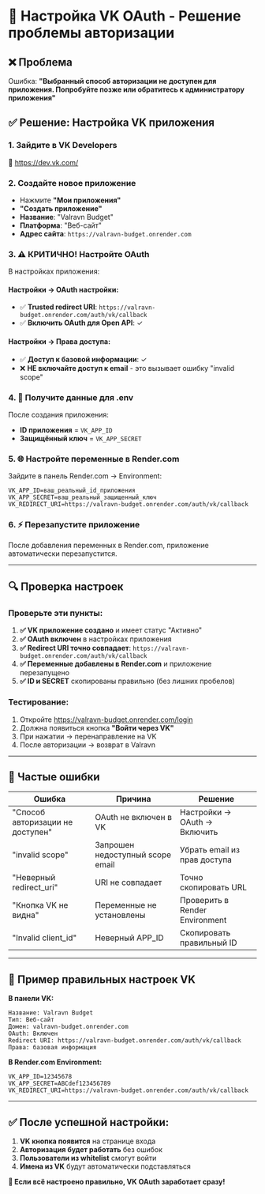 # 🔧 Настройка VK OAuth - Решение проблемы авторизации

## ❌ Проблема
Ошибка: **"Выбранный способ авторизации не доступен для приложения. Попробуйте позже или обратитесь к администратору приложения"**

## ✅ Решение: Настройка VK приложения

### 1. Зайдите в VK Developers
🔗 https://dev.vk.com/

### 2. Создайте новое приложение
- Нажмите **"Мои приложения"**
- **"Создать приложение"**
- **Название**: "Valravn Budget"
- **Платформа**: "Веб-сайт"
- **Адрес сайта**: `https://valravn-budget.onrender.com`

### 3. ⚠️ КРИТИЧНО! Настройте OAuth
В настройках приложения:

#### **Настройки → OAuth настройки:**
- ✅ **Trusted redirect URI**: `https://valravn-budget.onrender.com/auth/vk/callback`
- ✅ **Включить OAuth для Open API**: ✓

#### **Настройки → Права доступа:**
- ✅ **Доступ к базовой информации**: ✓
- ❌ **НЕ включайте доступ к email** - это вызывает ошибку "invalid scope"

### 4. 🔑 Получите данные для .env
После создания приложения:
- **ID приложения** = `VK_APP_ID`
- **Защищённый ключ** = `VK_APP_SECRET`

### 5. 🌐 Настройте переменные в Render.com

Зайдите в панель Render.com → Environment:

```env
VK_APP_ID=ваш_реальный_id_приложения
VK_APP_SECRET=ваш_реальный_защищенный_ключ  
VK_REDIRECT_URI=https://valravn-budget.onrender.com/auth/vk/callback
```

### 6. ⚡ Перезапустите приложение
После добавления переменных в Render.com, приложение автоматически перезапустится.

---

## 🔍 Проверка настроек

### Проверьте эти пункты:

1. **✅ VK приложение создано** и имеет статус "Активно"
2. **✅ OAuth включен** в настройках приложения
3. **✅ Redirect URI точно совпадает**: `https://valravn-budget.onrender.com/auth/vk/callback`
4. **✅ Переменные добавлены в Render.com** и приложение перезапущено
5. **✅ ID и SECRET** скопированы правильно (без лишних пробелов)

### Тестирование:
1. Откройте https://valravn-budget.onrender.com/login
2. Должна появиться кнопка **"Войти через VK"**
3. При нажатии → перенаправление на VK
4. После авторизации → возврат в Valravn

---

## 🚨 Частые ошибки

| Ошибка | Причина | Решение |
|--------|---------|---------|
| "Способ авторизации не доступен" | OAuth не включен в VK | Настройки → OAuth → Включить |
| "invalid scope" | Запрошен недоступный scope email | Убрать email из прав доступа |
| "Неверный redirect_uri" | URI не совпадает | Точно скопировать URL |
| "Кнопка VK не видна" | Переменные не установлены | Проверить в Render Environment |
| "Invalid client_id" | Неверный APP_ID | Скопировать правильный ID |

---

## 📝 Пример правильных настроек VK

**В панели VK:**
```
Название: Valravn Budget
Тип: Веб-сайт  
Домен: valravn-budget.onrender.com
OAuth: Включен
Redirect URI: https://valravn-budget.onrender.com/auth/vk/callback
Права: базовая информация
```

**В Render.com Environment:**
```
VK_APP_ID=12345678
VK_APP_SECRET=ABCdef123456789
VK_REDIRECT_URI=https://valravn-budget.onrender.com/auth/vk/callback
```

---

## ✅ После успешной настройки:

1. **VK кнопка появится** на странице входа
2. **Авторизация будет работать** без ошибок  
3. **Пользователи из whitelist** смогут войти
4. **Имена из VK** будут автоматически подставляться

**🎯 Если всё настроено правильно, VK OAuth заработает сразу!** 